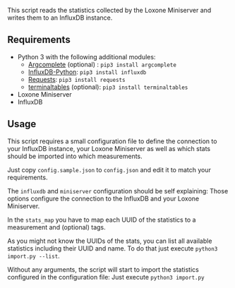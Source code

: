 This script reads the statistics collected by the Loxone Miniserver and writes them to an InfluxDB instance.

## Requirements

* Python 3 with the following additional modules:
   * [Argcomplete](https://pypi.python.org/pypi/argcomplete) (optional) : `pip3 install argcomplete`
   * [InfluxDB-Python](https://github.com/influxdata/influxdb-python): `pip3 install influxdb`
   * [Requests](https://github.com/requests/requests): `pip3 install requests`
   * [terminaltables](https://github.com/Robpol86/terminaltables) (optional): `pip3 install terminaltables`
* Loxone Miniserver
* InfluxDB

## Usage

This script requires a small configuration file to define the connection to your InfluxDB instance, your Loxone Miniserver as well as which stats should be imported into which measurements.

Just copy `config.sample.json` to `config.json` and edit it to match your requirements.

The `influxdb` and `miniserver` configuration should be self explaining: Those options configure the connection to the InfluxDB and your Loxone Miniserver.

In the `stats_map` you have to map each UUID of the statistics to a measurement and (optional) tags.

As you might not know the UUIDs of the stats, you can list all available statistics including their UUID and name. To do that just execute `python3 import.py --list`.

Without any arguments, the script will start to import the statistics configured in the configuration file: Just execute `python3 import.py`